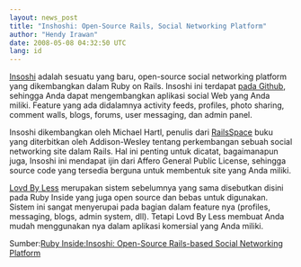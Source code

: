 ```yaml
---
layout: news_post
title: "Inshoshi: Open-Source Rails, Social Networking Platform"
author: "Hendy Irawan"
date: 2008-05-08 04:32:50 UTC
lang: id
---
```


[Insoshi][1] adalah sesuatu yang baru, open-source social networking
platform yang dikembangkan dalam Ruby on Rails. Insoshi ini terdapat
[pada Github][2], sehingga Anda dapat mengembangkan aplikasi social Web
yang Anda miliki. Feature yang ada didalamnya activity feeds, profiles,
photo sharing, comment walls, blogs, forums, user messaging, dan admin
panel.

Insoshi dikembangkan oleh Michael Hartl, penulis dari [RailsSpace][3]
buku yang diterbitkan oleh Addison-Wesley tentang perkembangan sebuah
social networking site dalam Rails. Hal ini penting untuk dicatat,
bagaimanapun juga, Insoshi ini mendapat ijin dari Affero General Public
License, sehingga source code yang tersedia berguna untuk membentuk site
yang Anda miliki.

[Lovd By Less][4] merupakan sistem sebelumnya yang sama disebutkan
disini pada Ruby Inside yang juga open source dan bebas untuk digunakan.
Sistem ini sangat menyerupai pada bagian dalam feature nya (profiles,
messaging, blogs, admin system, dll). Tetapi Lovd By Less membuat Anda
mudah menggunakan nya dalam aplikasi komersial yang Anda miliki.

Sumber:[Ruby Inside:Insoshi: Open-Source Rails-based Social Networking
Platform][5]



[1]: http://insoshi.com/ 
[2]: http://github.com/insoshi/insoshi/tree/master 
[3]: http://www.amazon.com/dp/0321480791,sebuah 
[4]: http://lovdbyless.com/ 
[5]: http://www.rubyinside.com/insoshi-open-source-rails-based-social-networking-platform-878.html 
